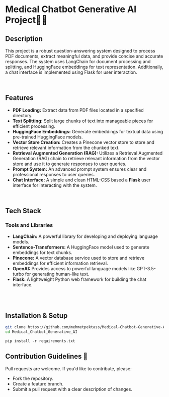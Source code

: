# Medical Chatbot Generative AI Project👩‍⚕

## Description
This project is a robust question-answering system designed to process PDF documents, extract meaningful data, and provide concise and accurate responses. The system uses LangChain for document processing and splitting, and HuggingFace embeddings for text representation. Additionally, a chat interface is implemented using Flask for user interaction.

<br>

## Features

* **PDF Loading:** Extract data from PDF files located in a specified directory.
* **Text Splitting:** Split large chunks of text into manageable pieces for efficient processing.
*  **HuggingFace Embeddings:** Generate embeddings for textual data using pre-trained HuggingFace models. 
* **Vector Store Creation:** Creates a Pinecone vector store to store and retrieve relevant information from the chunked text.
* **Retrieval Augmented Generation (RAG):** Utilizes a Retrieval Augmented Generation (RAG) chain to retrieve relevant information from the vector store and use it to generate responses to user queries.
* **Prompt System:**  An advanced prompt system ensures clear and professional responses to user queries.
* **Chat Interface:** A simple and clean HTML-CSS based a **Flask** user interface for interacting with the system.




<br>

## Tech Stack
### Tools and Libraries
* **LangChain:** A powerful library for developing and deploying language models.
* **Sentence-Transformers:** A HuggingFace model used to generate embeddings for text chunks. 
* **Pinecone:** A vector database service used to store and retrieve embeddings for efficient information retrieval.
* **OpenAI:** Provides access to powerful language models like GPT-3.5-turbo for generating human-like text.
* **Flask:** A lightweight Python web framework for building the chat interface.


<br>

<br>


## Installation & Setup
```bash
git clone https://github.com/mehmetpektass/Medical-Chatbot-Generative-AI
cd Medical_Chatbot_Generative_AI

```
```
pip install -r requirements.txt

```


## Contribution Guidelines  🚀
 Pull requests are welcome. If you'd like to contribute, please:

* Fork the repository.
* Create a feature branch.
* Submit a pull request with a clear description of changes.



